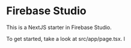 # Firebase Studio

This is a NextJS starter in Firebase Studio.

To get started, take a look at src/app/page.tsx.
l